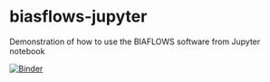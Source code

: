 # biasflows-jupyter
Demonstration of how to use the BIAFLOWS software from Jupyter notebook

[![Binder](https://mybinder.org/badge_logo.svg)](https://mybinder.org/v2/gh/Neubias-WG5/biasflows-jupyter/7cd869b12924ce28b43e8c0f6facff46805433be)
